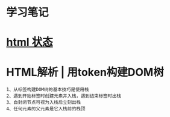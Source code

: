 # 学习笔记

# [html 状态](https://html.spec.whatwg.org/multipage/)

# HTML解析 | 用token构建DOM树

    1、从标签构建DOM树的基本技巧是使用栈
    2、遇到开始标签时创建元素并入栈，遇到结束标签时出栈
    3、自封闭节点可视为入栈后立刻出栈
    4、任何元素的父元素是它入栈前的栈顶